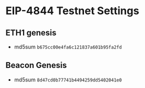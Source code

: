 # EIP-4844 Testnet Settings

## ETH1 genesis
- md5sum `b675cc00e4fa6c121837a601b95fa2fd`

## Beacon Genesis
- md5sum `8d47cd0b77741b4494259dd5402041e0`
